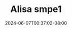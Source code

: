 --- 
title: "Alisa smpe1"
description: "   video bokep Alisa smpe1 yandek full new"
date: 2024-06-07T00:37:02-08:00
file_code: "e0nsjt8mcnt2"
draft: false
cover: "erook9ieuy3irghf.jpg"
tags: ["Alisa", "bokep-indo", "bokep-viral", "bokep-ig"]
length: 140
fld_id: "1483124"
foldername: "Alisa SMP"
categories: ["Alisa SMP"]
views: 0
---